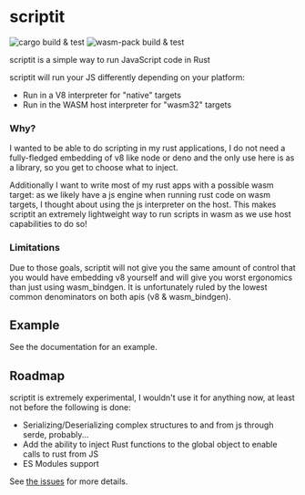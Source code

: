 # scriptit

![cargo build & test](https://github.com/rricard/scriptit/workflows/cargo%20build%20&%20test/badge.svg) ![wasm-pack build & test](https://github.com/rricard/scriptit/workflows/wasm-pack%20build%20&%20test/badge.svg)

scriptit is a simple way to run JavaScript code in Rust

scriptit will run your JS differently depending on your platform:

-   Run in a V8 interpreter for "native" targets
-   Run in the WASM host interpreter for "wasm32" targets

### Why?

I wanted to be able to do scripting in my rust applications, I do not need a fully-fledged embedding of v8 like node or deno and the only use here is as a library, so you get to choose what to inject.

Additionally I want to write most of my rust apps with a possible wasm target: as we likely have a js engine when running rust code on wasm targets, I thought about using the js interpreter on the host. This makes scriptit an extremely lightweight way to run scripts in wasm as we use host capabilities to do so!

### Limitations

Due to those goals, scriptit will not give you the same amount of control that you would have embedding v8 yourself and will give you worst ergonomics than just using wasm_bindgen. It is unfortunately ruled by the lowest common denominators on both apis (v8 & wasm_bindgen).

## Example

See the documentation for an example.

## Roadmap

scriptit is extremely experimental, I wouldn't use it for anything now, at least not before the following is done:

-   Serializing/Deserializing complex structures to and from js through serde, probably...
-   Add the ability to inject Rust functions to the global object to enable calls to rust from JS
-   ES Modules support

See [the issues](https://github.com/rricard/scriptit/issues) for more details.
